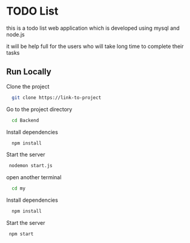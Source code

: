 
# TODO List

this is a todo list web application which is developed using mysql and node.js

it will be help full for the users who will take long time to complete their tasks




## Run Locally

Clone the project

```bash
  git clone https://link-to-project
```

Go to the project directory

```bash
  cd Backend
```

Install dependencies

```bash
  npm install
```

Start the server

```bash
 nodemon start.js
```
open another terminal 
```bash
  cd my
```

Install dependencies

```bash
  npm install
```

Start the server

```bash
 npm start
```